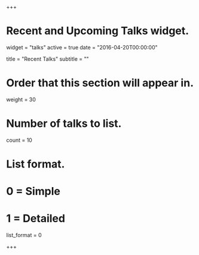 +++
# Recent and Upcoming Talks widget.
widget = "talks"
active = true
date = "2016-04-20T00:00:00"

title = "Recent Talks"
subtitle = ""

# Order that this section will appear in.
weight = 30

# Number of talks to list.
count = 10

# List format.
#   0 = Simple
#   1 = Detailed
list_format = 0

+++
